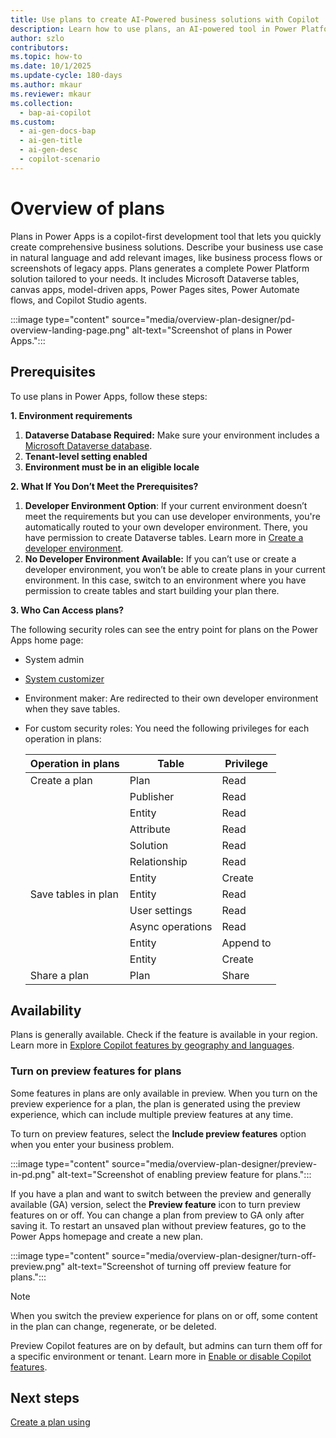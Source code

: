 ```yaml
---
title: Use plans to create AI-Powered business solutions with Copilot
description: Learn how to use plans, an AI-powered tool in Power Platform, to create comprehensive business solutions.
author: szlo
contributors:
ms.topic: how-to
ms.date: 10/1/2025
ms.update-cycle: 180-days
ms.author: mkaur
ms.reviewer: mkaur
ms.collection:
  - bap-ai-copilot
ms.custom:
  - ai-gen-docs-bap
  - ai-gen-title
  - ai-gen-desc
  - copilot-scenario
---
```


# Overview of plans

Plans in Power Apps is a copilot-first development tool that lets you quickly create comprehensive business solutions. Describe your business use case in natural language and add relevant images, like business process flows or screenshots of legacy apps. Plans generates a complete Power Platform solution tailored to your needs. It includes Microsoft Dataverse tables, canvas apps, model-driven apps, Power Pages sites, Power Automate flows, and Copilot Studio agents.

:::image type="content" source="media/overview-plan-designer/pd-overview-landing-page.png" alt-text="Screenshot of plans in Power Apps.":::

## Prerequisites

To use plans in Power Apps, follow these steps:

**1. Environment requirements** 

1. **Dataverse Database Required:** Make sure your environment includes a [Microsoft Dataverse database](/power-platform/admin/create-database).
1. **Tenant-level setting enabled**
1. **Environment must be in an eligible locale**

**2. What If You Don’t Meet the Prerequisites?**

1. **Developer Environment Option**: If your current environment doesn’t meet the requirements but you can use developer environments, you're automatically routed to your own developer environment. There, you have permission to create Dataverse tables. Learn more in [Create a developer environment](/power-platform/developer/create-developer-environment).
1. **No Developer Environment Available:** If you can’t use or create a developer environment, you won’t be able to create plans in your current environment. In this case, switch to an environment where you have permission to create tables and start building your plan there.

**3. Who Can Access plans?**

The following security roles can see the entry point for plans on the Power Apps home page:

- System admin
- [System customizer](/power-platform/admin/security-roles-privileges)
- Environment maker: Are redirected to their own developer environment when they save tables.
- For custom security roles: You need the following privileges for each operation in plans:

    | **Operation in plans** | **Table**        | **Privilege** |
    |--------------------------------|------------------|---------------|
    | Create a plan                  | Plan             | Read          |
    |                                | Publisher        | Read          |
    |                                | Entity           | Read          |
    |                                | Attribute        | Read          |
    |                                | Solution         | Read          |
    |                                | Relationship     | Read          |
    |                                | Entity           | Create        |
    | Save tables in plan            | Entity           | Read          |
    |                                | User settings    | Read          |
    |                                | Async operations | Read          |
    |                                | Entity           | Append to     |
    |                                | Entity           | Create        |
    | Share a plan                   | Plan             | Share         |


## Availability


Plans is generally available. Check if the feature is available in your region. Learn more in [Explore Copilot features by geography and languages](https://releaseplans.microsoft.com/availability-reports/?report=copilotfeaturereport).


### Turn on preview features for plans


Some features in plans are only available in preview. When you turn on the preview experience for a plan, the plan is generated using the preview experience, which can include multiple preview features at any time.


To turn on preview features, select the **Include preview features** option when you enter your business problem.

:::image type="content" source="media/overview-plan-designer/preview-in-pd.png" alt-text="Screenshot of enabling preview feature for plans.":::

If you have a plan and want to switch between the preview and generally available (GA) version, select the **Preview feature** icon to turn preview features on or off. You can change a plan from preview to GA only after saving it. To restart an unsaved plan without preview features, go to the Power Apps homepage and create a new plan.

:::image type="content" source="media/overview-plan-designer/turn-off-preview.png" alt-text="Screenshot of turning off preview feature for plans.":::

> [!NOTE]
> When you switch the preview experience for plans on or off, some content in the plan can change, regenerate, or be deleted.



Preview Copilot features are on by default, but admins can turn them off for a specific environment or tenant. Learn more in [Enable or disable Copilot features](../canvas-apps/ai-overview.md#enable-or-disable-copilot-features).


## Next steps

[Create a plan using](create-plan.md)

